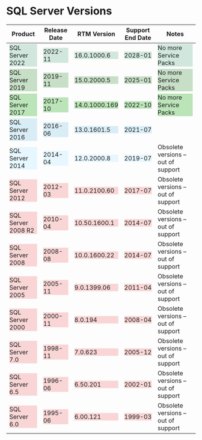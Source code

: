 # SQL Server Versions

| Product             | Release Date | RTM Version   | Support End Date | Notes                                           |
|---------------------|--------------|---------------|------------------|-------------------------------------------------|
| <div style="background-color: #d1e7dd;">SQL Server 2022</div>     | <div style="background-color: #d1e7dd;">2022-11</div>      | <div style="background-color: #d1e7dd;">16.0.1000.6</div>   | <div style="background-color: #d1e7dd;">2028-01</div>          | <div style="background-color: #d1e7dd;">No more Service Packs</div>                           |
| <div style="background-color: #c7dfc7;">SQL Server 2019</div>     | <div style="background-color: #c7dfc7;">2019-11</div>      | <div style="background-color: #c7dfc7;">15.0.2000.5</div>   | <div style="background-color: #c7dfc7;">2025-01</div>          | <div style="background-color: #c7dfc7;">No more Service Packs</div>                           |
| <div style="background-color: #bbe4b8;">SQL Server 2017</div>     | <div style="background-color: #bbe4b8;">2017-10</div>      | <div style="background-color: #bbe4b8;">14.0.1000.169</div> | <div style="background-color: #bbe4b8;">2022-10</div>          | <div style="background-color: #bbe4b8;">No more Service Packs</div>                           |
| <div style="background-color: #d9edf7;">SQL Server 2016</div>     | <div style="background-color: #d9edf7;">2016-06</div>      | <div style="background-color: #d9edf7;">13.0.1601.5</div>   | <div style="background-color: #d9edf7;">2021-07</div>          |                                                 |
| <div style="background-color: #e6f7ff;">SQL Server 2014</div>     | <div style="background-color: #e6f7ff;">2014-04</div>      | <div style="background-color: #e6f7ff;">12.0.2000.8</div>   | <div style="background-color: #e6f7ff;">2019-07</div>          | Obsolete versions – out of support              |
| <div style="background-color: #f9d6d5;">SQL Server 2012</div>     | <div style="background-color: #f9d6d5;">2012-03</div>      | <div style="background-color: #f9d6d5;">11.0.2100.60</div>  | <div style="background-color: #f9d6d5;">2017-07</div>          | Obsolete versions – out of support              |
| <div style="background-color: #f9d6d5;">SQL Server 2008 R2</div>  | <div style="background-color: #f9d6d5;">2010-04</div>      | <div style="background-color: #f9d6d5;">10.50.1600.1</div>  | <div style="background-color: #f9d6d5;">2014-07</div>          | Obsolete versions – out of support              |
| <div style="background-color: #f9d6d5;">SQL Server 2008</div>     | <div style="background-color: #f9d6d5;">2008-08</div>      | <div style="background-color: #f9d6d5;">10.0.1600.22</div>  | <div style="background-color: #f9d6d5;">2014-07</div>          | Obsolete versions – out of support              |
| <div style="background-color: #f9d6d5;">SQL Server 2005</div>     | <div style="background-color: #f9d6d5;">2005-11</div>      | <div style="background-color: #f9d6d5;">9.0.1399.06</div>   | <div style="background-color: #f9d6d5;">2011-04</div>          | Obsolete versions – out of support              |
| <div style="background-color: #f9d6d5;">SQL Server 2000</div>     | <div style="background-color: #f9d6d5;">2000-11</div>      | <div style="background-color: #f9d6d5;">8.0.194</div>       | <div style="background-color: #f9d6d5;">2008-04</div>          | Obsolete versions – out of support              |
| <div style="background-color: #f9d6d5;">SQL Server 7.0</div>      | <div style="background-color: #f9d6d5;">1998-11</div>      | <div style="background-color: #f9d6d5;">7.0.623</div>       | <div style="background-color: #f9d6d5;">2005-12</div>          | Obsolete versions – out of support              |
| <div style="background-color: #f9d6d5;">SQL Server 6.5</div>      | <div style="background-color: #f9d6d5;">1996-06</div>      | <div style="background-color: #f9d6d5;">6.50.201</div>      | <div style="background-color: #f9d6d5;">2002-01</div>          | Obsolete versions – out of support              |
| <div style="background-color: #f9d6d5;">SQL Server 6.0</div>      | <div style="background-color: #f9d6d5;">1995-06</div>      | <div style="background-color: #f9d6d5;">6.00.121</div>      | <div style="background-color: #f9d6d5;">1999-03</div>          | Obsolete versions – out of support              |
